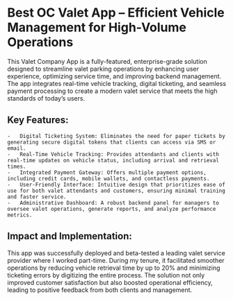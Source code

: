 # Best OC Valet App – Efficient Vehicle Management for High-Volume Operations

This Valet Company App is a fully-featured, enterprise-grade solution designed to streamline valet parking operations by enhancing user experience, optimizing service time, and improving backend management. The app integrates real-time vehicle tracking, digital ticketing, and seamless payment processing to create a modern valet service that meets the high standards of today’s users.

## Key Features:
	-	Digital Ticketing System: Eliminates the need for paper tickets by generating secure digital tokens that clients can access via SMS or email.
	-	Real-Time Vehicle Tracking: Provides attendants and clients with real-time updates on vehicle status, including arrival and retrieval times.
	-	Integrated Payment Gateway: Offers multiple payment options, including credit cards, mobile wallets, and contactless payments.
	-	User-Friendly Interface: Intuitive design that prioritizes ease of use for both valet attendants and customers, ensuring minimal training and faster service.
	-	Administrative Dashboard: A robust backend panel for managers to oversee valet operations, generate reports, and analyze performance metrics.

## Impact and Implementation:
This app was successfully deployed and beta-tested a leading valet service provider where I worked part-time. During my tenure, it facilitated smoother operations by reducing vehicle retrieval time by up to 20% and minimizing ticketing errors by digitizing the entire process. The solution not only improved customer satisfaction but also boosted operational efficiency, leading to positive feedback from both clients and management.
